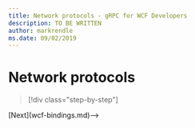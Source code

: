 ```yaml
---
title: Network protocols - gRPC for WCF Developers
description: TO BE WRITTEN
author: markrendle
ms.date: 09/02/2019
---
```


# Network protocols

>[!div class="step-by-step"]
<!-->[Next](wcf-bindings.md)-->
